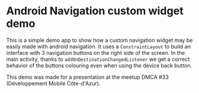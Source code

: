 # Android Navigation custom widget demo

This is a simple demo app to show how a custom navigation widget may be easily made with android navigation. It uses a `ConstraintLayout` to build an interface with 3 navigation buttons on the right side of the screen. In the main activity, thanks to `addOnDestinationChangedListener` we get a correct behavior of the buttons colouring even when using the device back button.

This demo was made for a presentation at the meetup DMCA #33 (Développement Mobile Côte-d'Azur).